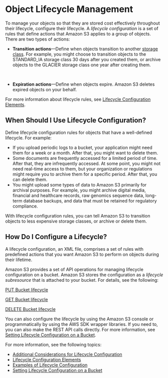 # Object Lifecycle Management<a name="object-lifecycle-mgmt"></a>

To manage your objects so that they are stored cost effectively throughout their lifecycle, configure their lifecycle\.  A *lifecycle configuration* is a set of rules that define actions that Amazon S3 applies to a group of objects\. There are two types of actions:
+ **Transition actions**—Define when objects transition to another [storage class](http://docs.aws.amazon.com/AmazonS3/latest/dev/storage-class-intro.html)\. For example, you might choose to transition objects to the STANDARD\_IA storage class 30 days after you created them, or archive objects to the GLACIER storage class one year after creating them\. 

   
+ **Expiration actions**—Define when objects expire\. Amazon S3 deletes expired objects on your behalf\.

For more information about lifecycle rules, see [Lifecycle Configuration Elements](intro-lifecycle-rules.md)\. 

## When Should I Use Lifecycle Configuration?<a name="lifecycle-config-overview-what"></a>

Define lifecycle configuration rules for objects that have a well\-defined lifecycle\. For example: 
+ If you upload periodic logs to a bucket, your application might need them for a week or a month\. After that, you might want to delete them\.
+ Some documents are frequently accessed for a limited period of time\. After that, they are infrequently accessed\. At some point, you might not need real\-time access to them, but your organization or regulations might require you to archive them for a specific period\. After that, you can delete them\. 
+ You might upload some types of data to Amazon S3 primarily for archival purposes\. For example, you might archive digital media, financial and healthcare records, raw genomics sequence data, long\-term database backups, and data that must be retained for regulatory compliance\.

With lifecycle configuration rules, you can tell Amazon S3 to transition objects to less expensive storage classes, or archive or delete them\.

## How Do I Configure a Lifecycle?<a name="lifecycle-config-overview-how"></a>

A lifecycle configuration, an XML file, comprises a set of rules with predefined actions that you want Amazon S3 to perform on objects during their lifetime\. 

Amazon S3 provides a set of API operations for managing lifecycle configuration on a bucket\. Amazon S3 stores the configuration as a *lifecycle subresource* that is attached to your bucket\. For details, see the following:

[PUT Bucket lifecycle](http://docs.aws.amazon.com/AmazonS3/latest/API/RESTBucketPUTlifecycle.html)

[GET Bucket lifecycle](http://docs.aws.amazon.com/AmazonS3/latest/API/RESTBucketGETlifecycle.html)

[DELETE Bucket lifecycle](http://docs.aws.amazon.com/AmazonS3/latest/API/RESTBucketDELETElifecycle.html)

You can also configure the lifecycle by using the Amazon S3 console or programmatically by using the AWS SDK wrapper libraries\. If you need to, you can also make the REST API calls directly\. For more information, see [Setting Lifecycle Configuration on a Bucket](how-to-set-lifecycle-configuration-intro.md)\.

For more information, see the following topics:
+ [Additional Considerations for Lifecycle Configuration](lifecycle-additional-considerations.md)
+ [Lifecycle Configuration Elements](intro-lifecycle-rules.md)
+ [Examples of Lifecycle Configuration](lifecycle-configuration-examples.md)
+ [Setting Lifecycle Configuration on a Bucket](how-to-set-lifecycle-configuration-intro.md)